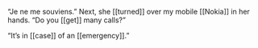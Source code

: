 “Je ne me souviens.” Next, she [[turned]] over my mobile [[Nokia]] in her hands. “Do you [[get]] many calls?”

“It’s in [[case]] of an [[emergency]].”